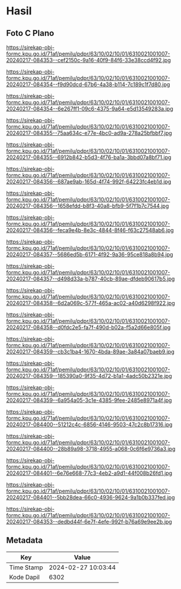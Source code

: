 # Hasil

## Foto C Plano

https://sirekap-obj-formc.kpu.go.id/71af/pemilu/pdpr/63/10/02/10/01/6310021001007-20240217-084353--cef2150c-9a16-40f9-84f6-33e38ccd4f92.jpg

https://sirekap-obj-formc.kpu.go.id/71af/pemilu/pdpr/63/10/02/10/01/6310021001007-20240217-084354--f9d90dcd-67b6-4a38-b114-7c189c1f7d80.jpg

https://sirekap-obj-formc.kpu.go.id/71af/pemilu/pdpr/63/10/02/10/01/6310021001007-20240217-084354--6e267ff1-09c6-4375-9a64-e5d13549283a.jpg

https://sirekap-obj-formc.kpu.go.id/71af/pemilu/pdpr/63/10/02/10/01/6310021001007-20240217-084355--75aa634c-e77e-4bc0-ad9a-278a25bfbbf7.jpg

https://sirekap-obj-formc.kpu.go.id/71af/pemilu/pdpr/63/10/02/10/01/6310021001007-20240217-084355--6912b842-b5d3-4f76-ba1a-3bbd07a8bf71.jpg

https://sirekap-obj-formc.kpu.go.id/71af/pemilu/pdpr/63/10/02/10/01/6310021001007-20240217-084356--687ae9ab-165d-4f74-992f-64223fc4eb1d.jpg

https://sirekap-obj-formc.kpu.go.id/71af/pemilu/pdpr/63/10/02/10/01/6310021001007-20240217-084356--1658efdd-b8f3-40a8-bfb9-5f7f1b7c7544.jpg

https://sirekap-obj-formc.kpu.go.id/71af/pemilu/pdpr/63/10/02/10/01/6310021001007-20240217-084356--feca9e4b-8e3c-4844-8f46-f63c27548ab6.jpg

https://sirekap-obj-formc.kpu.go.id/71af/pemilu/pdpr/63/10/02/10/01/6310021001007-20240217-084357--5686ed5b-6171-4f92-9a36-95ce818a8b94.jpg

https://sirekap-obj-formc.kpu.go.id/71af/pemilu/pdpr/63/10/02/10/01/6310021001007-20240217-084357--d498d33a-b787-40cb-89ae-dfdeb90617b5.jpg

https://sirekap-obj-formc.kpu.go.id/71af/pemilu/pdpr/63/10/02/10/01/6310021001007-20240217-084358--6d2a069c-577f-465a-ac02-a40d6298f922.jpg

https://sirekap-obj-formc.kpu.go.id/71af/pemilu/pdpr/63/10/02/10/01/6310021001007-20240217-084358--d0fdc2e5-fa7f-490d-b02a-f5a2d66e805f.jpg

https://sirekap-obj-formc.kpu.go.id/71af/pemilu/pdpr/63/10/02/10/01/6310021001007-20240217-084359--cb3c1ba4-1670-4bda-89ae-3a84a07baeb9.jpg

https://sirekap-obj-formc.kpu.go.id/71af/pemilu/pdpr/63/10/02/10/01/6310021001007-20240217-084359--185390a0-9f35-4d72-b1a1-4adc50b2321e.jpg

https://sirekap-obj-formc.kpu.go.id/71af/pemilu/pdpr/63/10/02/10/01/6310021001007-20240217-084359--6a954a05-3c1e-4385-9fee-2485e8971a4f.jpg

https://sirekap-obj-formc.kpu.go.id/71af/pemilu/pdpr/63/10/02/10/01/6310021001007-20240217-084400--51212c4c-6856-4146-9503-47c2c8b17316.jpg

https://sirekap-obj-formc.kpu.go.id/71af/pemilu/pdpr/63/10/02/10/01/6310021001007-20240217-084400--28b89a98-3718-4955-a068-0c6f6e9736a3.jpg

https://sirekap-obj-formc.kpu.go.id/71af/pemilu/pdpr/63/10/02/10/01/6310021001007-20240217-084401--6e76e668-77c3-4eb2-a9d1-44f008b26fd1.jpg

https://sirekap-obj-formc.kpu.go.id/71af/pemilu/pdpr/63/10/02/10/01/6310021001007-20240217-084401--5bb28dea-66c0-4936-9624-9a1b0b337fed.jpg

https://sirekap-obj-formc.kpu.go.id/71af/pemilu/pdpr/63/10/02/10/01/6310021001007-20240217-084353--dedbd44f-6e7f-4efe-992f-b76a69e9ee2b.jpg


## Metadata

| Key        | Value               |
| ---------- | ------------------- |
| Time Stamp | 2024-02-27 10:03:44 |
| Kode Dapil | 6302                |



